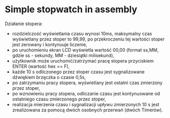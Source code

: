 # Simple stopwatch in assembly

Działanie stopera:
  - rozdzielczość wyświetlania czasu wynosi 10ms, maksymalny czas wyświetlany przez stoper to 99,99, po przekroczeniu tej wartości stoper jest zerowany i kontynuuje liczenie,
  - po uruchomieniu ekran LCD wyświetla wartość 00,00 (format ss,MM, gdzie ss - sekundy, MM - dziesiątki milisekund),
  - użytkownik może uruchomić/zatrzymać pracę stopera przyciskiem ENTER (wartość hex == F),
  - każde 10 s odliczonego przez stoper czasu jest sygnalizowane dźwiękiem brzęczka o czasie 0,5s,
  - po zatrzymaniu pracy stopera, wyświetlany jest ostatni czas zmierzony przez stoper,
  - po wznowieniu pracy stopera, odliczanie czasu jest kontynuowane od ostatniego czasu zmierzonego przez stoper,
  - realizacja mierzenia czasu i sygnalizacji upływu zmierzonych 10 s jest zrealizowana za pomocą dwóch osobnych przerwań (dwóch Timerów).
